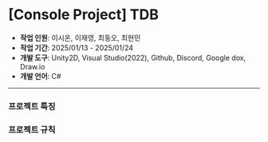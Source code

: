 # [Console Project] TDB
- **작업 인원**: 이시온, 이재영, 최동오, 최현민
- **작업 기간**: 2025/01/13 - 2025/01/24
- **개발 도구**: Unity2D, Visual Studio(2022), Github, Discord, Google dox, Draw.io
- **개발 언어**: C#
---

### 프로젝트 특징


### 프로젝트 규칙
